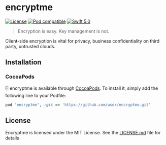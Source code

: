 # encryptme
[![License](https://img.shields.io/badge/License-MIT-blue.svg)](https://github.com/greenpintab/encryptme/blob/master/LICENSE)
[![Pod compatible](https://img.shields.io/badge/Pod-Compatible-blue.svg)](https://github.com/CocoaPods/CocoaPods)
[![Swift 5.0](https://img.shields.io/badge/Swift-5.0-blue.svg?style=flat)](https://developer.apple.com/swift/)

> Encryption is easy. Key management is not.

Client-side encryption is vital for privacy, business confidentiality on third party, untrusted clouds.

## Installation

### CocoaPods

🗄 encryptme is available through [CocoaPods](http://cocoapods.org). To install
it, simply add the following line to your Podfile:

```ruby
pod "encryptme", :git => 'https://github.com/user/encryptme.git'
```

## License
Encryptme is licensed under the MIT License. See the [LICENSE.md](https://github.com/greenpintab/encryptme/blob/master/LICENSE) file for details
